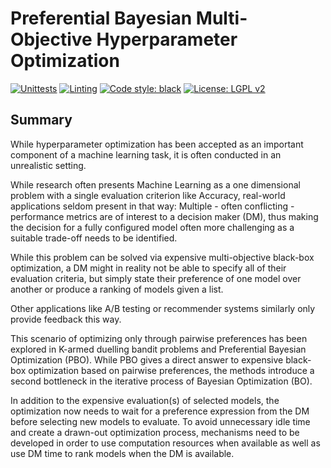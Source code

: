 # Preferential Bayesian Multi-Objective Hyperparameter Optimization
[![Unittests](https://github.com/ja-thomas/pbmohpo/actions/workflows/unittests.yml/badge.svg?branch=main)](https://github.com/ja-thomas/pbmohpo/actions/workflows/unittests.yml)
[![Linting](https://github.com/ja-thomas/pbmohpo/actions/workflows/black.yml/badge.svg?branch=main)](https://github.com/ja-thomas/pbmohpo/actions/workflows/black.yml)
[![Code style: black](https://img.shields.io/badge/code%20style-black-000000.svg)](https://github.com/psf/black)
[![License: LGPL v2](https://img.shields.io/badge/License-LGPL_v2-blue.svg)](https://github.com/ja-thomas/pbmohpo/blob/main/LICENSE)


## Summary

While hyperparameter optimization has been accepted as an important component of a machine learning task, it is often conducted in an unrealistic setting.

While research often presents Machine Learning as a one dimensional problem with a single evaluation criterion like Accuracy, real-world applications seldom present in that way:
Multiple - often conflicting - performance metrics are of interest to a decision maker (DM), thus making the decision for a fully configured model often more challenging as a suitable trade-off needs to be identified.

While this problem can be solved via expensive multi-objective black-box optimization, a DM might in reality not be able to specify all of their evaluation criteria, but simply state their preference of one model over another or produce a ranking of models given a list.

Other applications like A/B testing or recommender systems similarly only provide feedback this way.

This scenario of optimizing only through pairwise preferences has been explored in K-armed duelling bandit problems and Preferential Bayesian Optimization (PBO).
While PBO gives a direct answer to expensive black-box optimization based on pairwise preferences, the methods introduce a second bottleneck in the iterative process of Bayesian Optimization (BO).

In addition to the expensive evaluation(s) of selected models, the optimization now needs to wait for a preference expression from the DM before selecting new models to evaluate.
To avoid unnecessary idle time and create a drawn-out optimization process, mechanisms need to be developed in order to use computation resources when available as well as use DM time to rank models when the DM is available.
